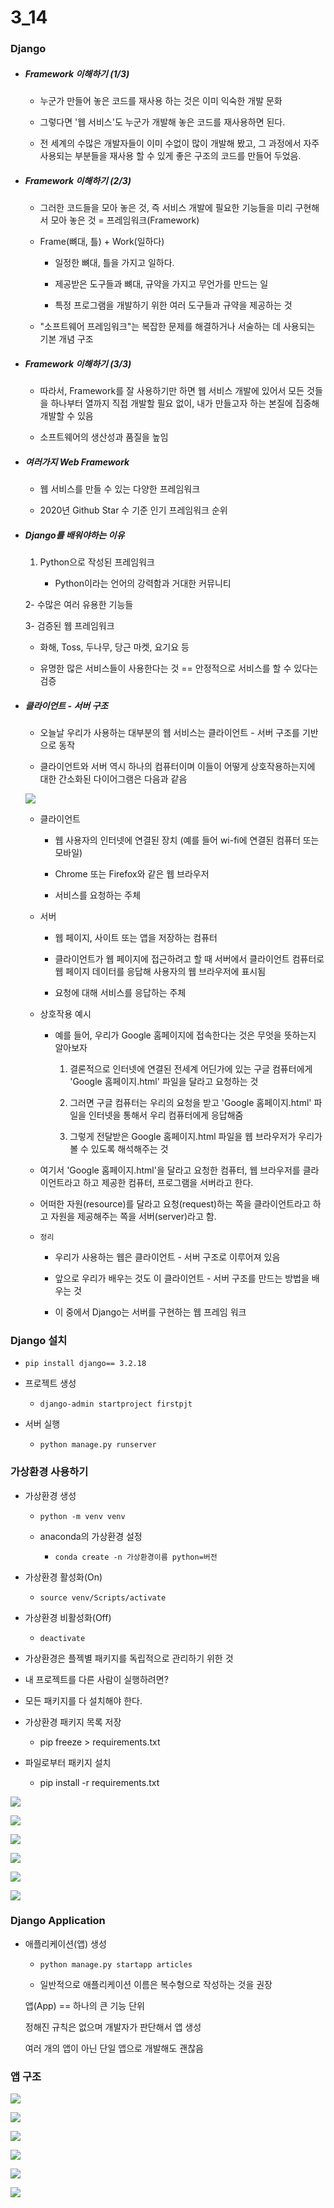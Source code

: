 # 3_14

### Django

- ##### Framework 이해하기 (1/3)
  
  - 누군가 만들어 놓은 코드를 재사용 하는 것은 이미 익숙한 개발 문화
  
  - 그렇다면 '웹 서비스'도 누군가 개발해 놓은 코드를 재사용하면 된다.
  
  - 전 세계의 수많은 개발자들이 이미 수없이 많이 개발해 봤고, 그 과정에서 자주 사용되는 부분들을 재사용 할 수 있게 좋은 구조의 코드를 만들어 두었음.

- ##### Framework 이해하기 (2/3)
  
  - 그러한 코드들을 모아 놓은 것, 즉 서비스 개발에 필요한 기능들을 미리 구현해서 모아 놓은 것 = 프레임워크(Framework)
  
  - Frame(뼈대, 틀) + Work(일하다)
    
    - 일정한 뼈대, 틀을 가지고 일하다.
    
    - 제공받은 도구들과 뼈대, 규약을 가지고 무언가를 만드는 일
    
    - 특정 프로그램을 개발하기 위한 여러 도구들과 규약을 제공하는 것
  
  - "소프트웨어 프레임워크"는 복잡한 문제를 해결하거나 서술하는 데 사용되는 기본 개념 구조

- ##### Framework 이해하기 (3/3)
  
  - 따라서, Framework를 잘 사용하기만 하면 웹 서비스 개발에 있어서 모든 것들을 하나부터 열까지 직접 개발할 필요 없이, 내가 만들고자 하는 본질에 집중해 개발할 수 있음
  
  - 소프트웨어의 생산성과 품질을 높임

- ##### 여러가지 Web Framework
  
  - 웹 서비스를 만들 수 있는 다양한 프레임워크
  
  - 2020년 Github Star 수 기준 인기 프레임워크 순위

- ##### Django를 배워야하는 이유
  
  1. Python으로 작성된 프레임워크
     
     - Python이라는 언어의 강력함과 거대한 커뮤니티
  
  2- 수많은 여러 유용한 기능들
  
  3- 검증된 웹 프레임워크
     
     - 화해, Toss, 두나무, 당근 마켓, 요기요 등
     
     - 유명한 많은 서비스들이 사용한다는 것 == 안정적으로 서비스를 할 수 있다는 검증



- ##### 클라이언트 - 서버 구조
  
  - 오늘날 우리가 사용하는 대부분의 웹 서비스는 클라이언트 - 서버 구조를 기반으로 동작
  
  - 클라이언트와 서버 역시 하나의 컴퓨터이며 이들이 어떻게 상호작용하는지에 대한 간소화된 다이어그램은 다음과 같음
  
  ![](${hello}_assets/2023-03-14-09-15-14-image.png)
  
  - 클라이언트
    
    - 웹 사용자의 인터넷에 연결된 장치 (예를 들어 wi-fi에 연결된 컴퓨터 또는 모바일)
    
    - Chrome 또는 Firefox와 같은 웹 브라우저
    
    - 서비스를 요청하는 주체
  
  - 서버
    
    - 웹 페이지, 사이트 또는 앱을 저장하는 컴퓨터
    
    - 클라이언트가 웹 페이지에 접근하려고 할 때 서버에서 클라이언트 컴퓨터로 웹 페이지 데이터를 응답해 사용자의 웹 브라우저에 표시됨
    
    - 요청에 대해 서비스를 응답하는 주체
  
  - 상호작용 예시
    
    - 예를 들어, 우리가 Google 홈페이지에 접속한다는 것은 무엇을 뜻하는지 알아보자
      
      1. 결론적으로 인터넷에 연결된 전세계 어딘가에 있는 구글 컴퓨터에게 'Google 홈페이지.html' 파일을 달라고 요청하는 것
      
      2. 그러면 구글 컴퓨터는 우리의 요청을 받고 'Google 홈페이지.html' 파일을 인터넷을 통해서 우리 컴퓨터에게 응답해줌
      
      3. 그렇게 전달받은 Google 홈페이지.html 파일을 웹 브라우저가 우리가 볼 수 있도록 해석해주는 것
  
  - 여기서 'Google 홈페이지.html'을 달라고 요청한 컴퓨터, 웹 브라우저를 클라이언트라고 하고 제공한 컴퓨터, 프로그램을 서버라고 한다.
  
  - 어떠한 자원(resource)를 달라고 요청(request)하는 쪽을 클라이언트라고 하고 자원을 제공해주는 쪽을 서버(server)라고 함.
  
  - `정리`
    
    - 우리가 사용하는 웹은 클라이언트 - 서버 구조로 이루어져 있음
    
    - 앞으로 우리가 배우는 것도 이 클라이언트 - 서버 구조를 만드는 방법을 배우는 것
    
    - 이 중에서 Django는 서버를 구현하는 웹 프레임 워크



### Django 설치

- `pip install django== 3.2.18`

- 프로젝트 생성
  
  - `django-admin startproject firstpjt`

- 서버 실행
  
  - `python manage.py runserver`



### 가상환경 사용하기

- 가상환경 생성
  
  - `python -m venv venv`
  
  - anaconda의 가상환경 설정
    
    - `conda create -n 가상환경이름 python=버전`

- 가상환경 활성화(On)
  
  - `source venv/Scripts/activate`

- 가상환경 비활성화(Off)
  
  - `deactivate`

- 가상환경은 플젝별 패키지를 독립적으로 관리하기 위한 것

- 내 프로젝트를 다른 사람이 실행하려면?

- 모든 패키지를 다 설치해야 한다.

- 가상환경 패키지 목록 저장
  
  - pip freeze > requirements.txt

- 파일로부터 패키지 설치
  
  - pip install -r requirements.txt



![](${hello}_assets/2023-03-14-09-42-29-image.png)

![](${hello}_assets/2023-03-14-09-42-38-image.png)

![](${hello}_assets/2023-03-14-09-42-48-image.png)

![](${hello}_assets/2023-03-14-09-42-56-image.png)

![](${hello}_assets/2023-03-14-09-43-05-image.png)

![](${hello}_assets/2023-03-14-09-43-15-image.png)



### Django Application

- 애플리케이션(앱) 생성
  
  - `python manage.py startapp articles`
  
  - 일반적으로 애플리케이션 이름은 복수형으로 작성하는 것을 권장
  
  앱(App) == 하나의 큰 기능 단위
  
  정해진 규칙은 없으며 개발자가 판단해서 앱 생성
  
  여러 개의 앱이 아닌 단일 앱으로 개발해도 괜찮음



### 앱 구조

![](${hello}_assets/2023-03-14-10-42-43-image.png)

![](${hello}_assets/2023-03-14-10-43-00-image.png)

![](${hello}_assets/2023-03-14-10-43-24-image.png)

![](${hello}_assets/2023-03-14-10-43-32-image.png)

![](${hello}_assets/2023-03-14-10-43-41-image.png)

![](${hello}_assets/2023-03-14-10-43-53-image.png)



























